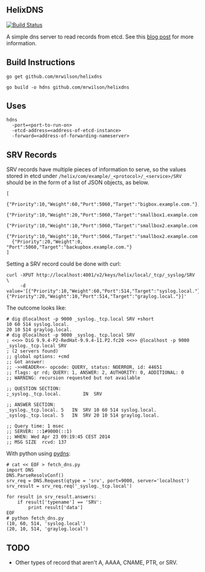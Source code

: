 ## HelixDNS

 [![Build Status](https://travis-ci.org/mrwilson/helixdns.png?branch=master)](https://travis-ci.org/mrwilson/helixdns)

  A simple dns server to read records from etcd. See this [blog post](http://probablyfine.co.uk/2014/03/02/serving-dns-records-from-etcd/) for more information.

## Build Instructions

    go get github.com/mrwilson/helixdns

    go build -o hdns github.com/mrwilson/helixdns

## Uses

    hdns
      -port=<port-to-run-on>
      -etcd-address=<address-of-etcd-instance>
      -forward=<address-of-forwarding-nameserver>

## SRV Records

  SRV records have multiple pieces of information to serve, so the values stored in etcd under `/helix/com/example/_<protocol>/_<service>/SRV` should be in the form of a list of JSON objects, as below.

    [
      {"Priority":10,"Weight":60,"Port":5060,"Target":"bigbox.example.com."},
      {"Priority":10,"Weight":20,"Port":5060,"Target":"smallbox1.example.com."},
      {"Priority":10,"Weight":10,"Port":5060,"Target":"smallbox2.example.com."},
      {"Priority":10,"Weight":10,"Port":5066,"Target":"smallbox2.example.com."},
      {"Priority":20,"Weight":0, "Port":5060,"Target":"backupbox.example.com."}
    ]

  Setting a SRV record could be done with curl:

    curl -XPUT http://localhost:4001/v2/keys/helix/local/_tcp/_syslog/SRV \
         -d value='[{"Priority":10,"Weight":60,"Port":514,"Target":"syslog.local."}, {"Priority":20,"Weight":10,"Port":514,"Target":"graylog.local."}]'

  The outcome looks like:

    # dig @localhost -p 9000 _syslog._tcp.local SRV +short
    10 60 514 syslog.local.
    20 10 514 graylog.local.
    # dig @localhost -p 9000 _syslog._tcp.local SRV
    ; <<>> DiG 9.9.4-P2-RedHat-9.9.4-11.P2.fc20 <<>> @localhost -p 9000 _syslog._tcp.local SRV
    ; (2 servers found)
    ;; global options: +cmd
    ;; Got answer:
    ;; ->>HEADER<<- opcode: QUERY, status: NOERROR, id: 44651
    ;; flags: qr rd; QUERY: 1, ANSWER: 2, AUTHORITY: 0, ADDITIONAL: 0
    ;; WARNING: recursion requested but not available
    
    ;; QUESTION SECTION:
    ;_syslog._tcp.local.		IN	SRV
    
    ;; ANSWER SECTION:
    _syslog._tcp.local.	5	IN	SRV	10 60 514 syslog.local.
    _syslog._tcp.local.	5	IN	SRV	20 10 514 graylog.local.
    
    ;; Query time: 1 msec
    ;; SERVER: ::1#9000(::1)
    ;; WHEN: Wed Apr 23 09:19:45 CEST 2014
    ;; MSG SIZE  rcvd: 137

  With python using [pydns](http://sourceforge.net/projects/pydns/):
    
    # cat << EOF > fetch_dns.py
    import DNS
    DNS.ParseResolvConf()
    srv_req = DNS.Request(qtype = 'srv', port=9000, server='localhost')
    srv_result = srv_req.req('_syslog._tcp.local')
    
    for result in srv_result.answers:
        if result['typename'] == 'SRV':
            print result['data']
    EOF
    # python fetch_dns.py
    (10, 60, 514, 'syslog.local')
    (20, 10, 514, 'graylog.local')

## TODO

 * Other types of record that aren't A, AAAA, CNAME, PTR, or SRV.
